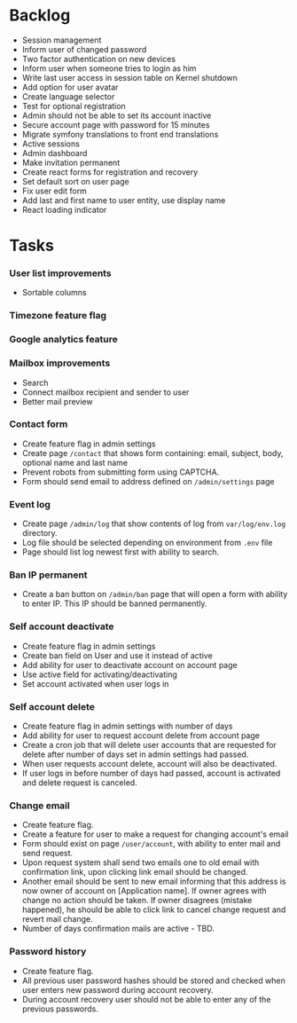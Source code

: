 # Backlog

* Session management
* Inform user of changed password
* Two factor authentication on new devices
* Inform user when someone tries to login as him
* Write last user access in session table on Kernel shutdown
* Add option for user avatar
* Create language selector
* Test for optional registration
* Admin should not be able to set its account inactive
* Secure account page with password for 15 minutes
* Migrate symfony translations to front end translations
* Active sessions
* Admin dashboard
* Make invitation permanent
* Create react forms for registration and recovery
* Set default sort on user page
* Fix user edit form
* Add last and first name to user entity, use display name
* React loading indicator

# Tasks

### User list improvements
- Sortable columns

### Timezone feature flag

### Google analytics feature

### Mailbox improvements
- Search
- Connect mailbox recipient and sender to user
- Better mail preview

### Contact form

- Create feature flag in admin settings
- Create page `/contact` that shows form containing:
  email, subject, body, optional name and last name
- Prevent robots from submitting form using CAPTCHA.
- Form should send email to address defined on `/admin/settings`
  page

### Event log
- Create page `/admin/log` that show contents of log from
  `var/log/env.log` directory.
- Log file should be selected depending on environment from
  `.env` file
- Page should list log newest first with ability to search.

### Ban IP permanent
- Create a ban button on `/admin/ban` page that will open
  a form with ability to enter IP. This IP should be banned
  permanently.

### Self account deactivate
- Create feature flag in admin settings
- Create ban field on User and use it instead of active
- Add ability for user to deactivate account on account page
- Use active field for activating/deactivating
- Set account activated when user logs in

### Self account delete
- Create feature flag in admin settings with number of days
- Add ability for user to request account delete from account page
- Create a cron job that will delete user accounts that are requested
  for delete after number of days set in admin settings had passed.
- When user requests account delete, account will also be deactivated.
- If user logs in before number of days had passed, account is activated and
  delete request is canceled.

### Change email
- Create feature flag.
- Create a feature for user to make a request for changing account's email
- Form should exist on page `/user/account`, with ability to enter mail and send
  request.
- Upon request system shall send two emails one to old email with confirmation
  link, upon clicking link email should be changed.
- Another email should be sent to new email informing that this address is now
  owner of account on [Application name]. If owner agrees with change no action
  should be taken. If owner disagrees (mistake happened), he should be able to
  click link to cancel change request and revert mail change.
- Number of days confirmation mails are active - TBD.

### Password history
- Create feature flag.
- All previous user password hashes should be stored and checked when user
  enters new password during account recovery.
- During account recovery user should not be able to enter any of the previous
  passwords.
